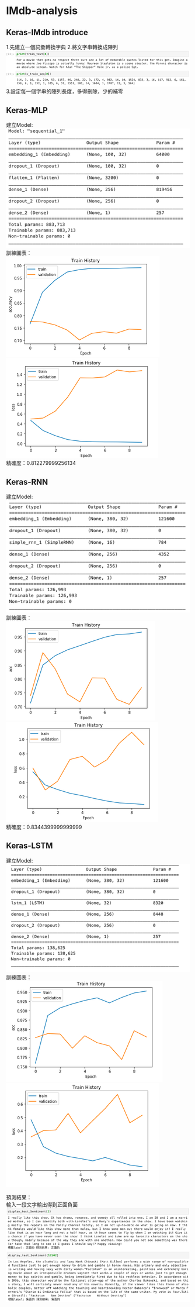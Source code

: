 IMdb-analysis
====
## Keras-IMdb introduce
1.先建立一個詞彙轉換字典
2.將文字串轉換成陣列<br>
<img src="https://github.com/buloobuloo/IMdb-analysis/blob/master/IMG/%E6%88%AA%E5%9C%96%202020-05-15%20%E4%B8%8B%E5%8D%885.28.45.png"><br>
3.設定每一個字串的陣列長度，多得刪除，少的補零
## Keras-MLP
建立Model:<br>
<img src="https://github.com/buloobuloo/IMdb-analysis/blob/master/IMG/%E6%88%AA%E5%9C%96%202020-05-15%20%E4%B8%8B%E5%8D%887.20.04.png"><br>
訓練圖表：<br>
<img src="https://github.com/buloobuloo/IMdb-analysis/blob/master/IMG/%E6%88%AA%E5%9C%96%202020-05-15%20%E4%B8%8B%E5%8D%887.20.15.png"><img src="https://github.com/buloobuloo/IMdb-analysis/blob/master/IMG/%E6%88%AA%E5%9C%96%202020-05-15%20%E4%B8%8B%E5%8D%887.20.20.png"><br>
精確度：0.812279999256134
## Keras-RNN
建立Model:<br>
<img src="https://github.com/buloobuloo/IMdb-analysis/blob/master/IMG/%E6%88%AA%E5%9C%96%202020-05-15%20%E4%B8%8B%E5%8D%887.22.07.png"><br>
訓練圖表：<br>
<img src="https://github.com/buloobuloo/IMdb-analysis/blob/master/IMG/%E6%88%AA%E5%9C%96%202020-05-15%20%E4%B8%8B%E5%8D%887.22.14.png"><img src="https://github.com/buloobuloo/IMdb-analysis/blob/master/IMG/%E6%88%AA%E5%9C%96%202020-05-15%20%E4%B8%8B%E5%8D%887.22.18.png"><br>
精確度：0.8344399999999999
## Keras-LSTM
建立Model:<br>
<img src="https://github.com/buloobuloo/IMdb-analysis/blob/master/IMG/%E6%88%AA%E5%9C%96%202020-05-15%20%E4%B8%8B%E5%8D%887.22.38.png"><br>
訓練圖表：<br>
<img src="https://github.com/buloobuloo/IMdb-analysis/blob/master/IMG/%E6%88%AA%E5%9C%96%202020-05-15%20%E4%B8%8B%E5%8D%887.22.44.png"><img src="https://github.com/buloobuloo/IMdb-analysis/blob/master/IMG/%E6%88%AA%E5%9C%96%202020-05-15%20%E4%B8%8B%E5%8D%887.22.49.png">

預測結果：<br>
輸入一段文字輸出得到正面負面<br>
<img src="https://github.com/buloobuloo/IMdb-analysis/blob/master/IMG/%E6%88%AA%E5%9C%96%202020-05-15%20%E4%B8%8B%E5%8D%887.20.43.png"><br>
<img src="https://github.com/buloobuloo/IMdb-analysis/blob/master/IMG/%E6%88%AA%E5%9C%96%202020-05-15%20%E4%B8%8B%E5%8D%887.20.54.png">
